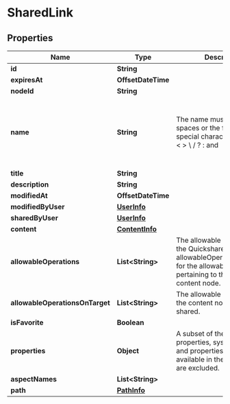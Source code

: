

# SharedLink

## Properties

Name | Type | Description | Notes
------------ | ------------- | ------------- | -------------
**id** | **String** |  |  [optional]
**expiresAt** | **OffsetDateTime** |  |  [optional]
**nodeId** | **String** |  |  [optional]
**name** | **String** | The name must not contain spaces or the following special characters: * \&quot; &lt; &gt; \\ / ? : and |. The character . must not be used at the end of the name.  |  [optional]
**title** | **String** |  |  [optional]
**description** | **String** |  |  [optional]
**modifiedAt** | **OffsetDateTime** |  |  [optional]
**modifiedByUser** | [**UserInfo**](UserInfo.md) |  |  [optional]
**sharedByUser** | [**UserInfo**](UserInfo.md) |  |  [optional]
**content** | [**ContentInfo**](ContentInfo.md) |  |  [optional]
**allowableOperations** | **List&lt;String&gt;** | The allowable operations for the Quickshare link itself. See allowableOperationsOnTarget for the allowable operations pertaining to the linked content node.  |  [optional]
**allowableOperationsOnTarget** | **List&lt;String&gt;** | The allowable operations for the content node being shared.  |  [optional]
**isFavorite** | **Boolean** |  |  [optional]
**properties** | **Object** | A subset of the target node&#39;s properties, system properties and properties already available in the SharedLink are excluded.  |  [optional]
**aspectNames** | **List&lt;String&gt;** |  |  [optional]
**path** | [**PathInfo**](PathInfo.md) |  |  [optional]



